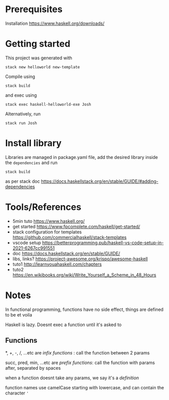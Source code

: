 # Prerequisites

Installation https://www.haskell.org/downloads/

# Getting started

This project was generated with

```
stack new helloworld new-template
```

Compile using

```
stack build
```

and exec using

```
stack exec haskell-helloworld-exe Josh
```

Alternatively, run

```
stack run Josh
```

# Install library

Libraries are managed in package.yaml file, add the desired library inside the `dependencies` and run

```
stack build
```

as per stack doc https://docs.haskellstack.org/en/stable/GUIDE/#adding-dependencies

# Tools/References

- 5min tuto https://www.haskell.org/
- get started https://www.fpcomplete.com/haskell/get-started/
- stack configuration for templates https://github.com/commercialhaskell/stack-templates
- vscode setup https://betterprogramming.pub/haskell-vs-code-setup-in-2021-6267cc991551
- doc https://docs.haskellstack.org/en/stable/GUIDE/
- libs, links? https://project-awesome.org/krispo/awesome-haskell
- tuto1 http://learnyouahaskell.com/chapters
- tuto2 https://en.wikibooks.org/wiki/Write_Yourself_a_Scheme_in_48_Hours

# Notes

In functional programming, functions have no side effect, things are defined to be et voila

Haskell is lazy. Doesnt exec a function until it's asked to

## Functions

\*, +, -, /, ...etc are _infix functions_ : call the function between 2 params

succ, pred, min, ...etc are _prefix functions_: call the function with params after, separated by spaces

when a function doesnt take any params, we say it's a _definition_

function names use camelCase starting with lowercase, and can contain the character `'`
